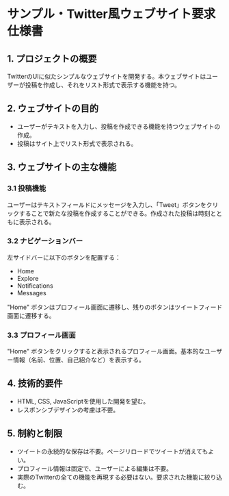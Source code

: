 # サンプル・Twitter風ウェブサイト要求仕様書

## 1. プロジェクトの概要

TwitterのUIに似たシンプルなウェブサイトを開発する。本ウェブサイトはユーザーが投稿を作成し、それをリスト形式で表示する機能を持つ。

## 2. ウェブサイトの目的

- ユーザーがテキストを入力し、投稿を作成できる機能を持つウェブサイトの作成。
- 投稿はサイト上でリスト形式で表示される。

## 3. ウェブサイトの主な機能

### 3.1 投稿機能

ユーザーはテキストフィールドにメッセージを入力し、「Tweet」ボタンをクリックすることで新たな投稿を作成することができる。作成された投稿は時刻とともに表示される。

### 3.2 ナビゲーションバー

左サイドバーに以下のボタンを配置する：

- Home
- Explore
- Notifications
- Messages

"Home" ボタンはプロフィール画面に遷移し、残りのボタンはツイートフィード画面に遷移する。

### 3.3 プロフィール画面

"Home" ボタンをクリックすると表示されるプロフィール画面。基本的なユーザー情報（名前、位置、自己紹介など）を表示する。

## 4. 技術的要件

- HTML, CSS, JavaScriptを使用した開発を望む。
- レスポンシブデザインの考慮は不要。

## 5. 制約と制限

- ツイートの永続的な保存は不要。ページリロードでツイートが消えてもよい。
- プロフィール情報は固定で、ユーザーによる編集は不要。
- 実際のTwitterの全ての機能を再現する必要はない。要求された機能に絞り込む。